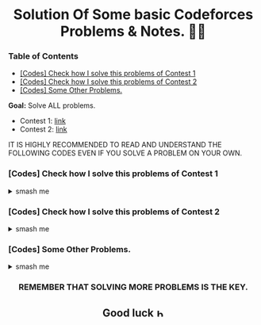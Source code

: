 

<h1 align="center"> Solution Of Some basic Codeforces Problems & Notes. 👾🎯 </h1>

### Table of Contents
- [[Codes] Check how I solve this problems of Contest 1](#codes-check-how-I-solve-this-problems-of-contest-1)
- [[Codes] Check how I solve this problems of Contest 2](#codes-check-how-I-solve-this-problems-of-contest-2)
- [[Codes] Some Other Problems. ](#other)




**Goal:** Solve ALL problems.
- Contest 1: [link](https://codeforces.com/group/MWSDmqGsZm/contest/219158)
- Contest 2: [link](https://codeforces.com/group/MWSDmqGsZm/contest/219432)
<!--- Contest 3: [link](https://vjudge.net/contest/468964) -->


IT IS HIGHLY RECOMMENDED TO READ AND UNDERSTAND THE FOLLOWING CODES EVEN IF YOU SOLVE A PROBLEM ON YOUR OWN.

### [Codes] Check how I solve this problems of Contest 1
<details> <summary> smash me </summary>

<b>1. Problem A</b>

<details> <summary> Code(C++) </summary>

```c++
#include <iostream>
using namespace std;
int main(){
    string n;
    cin >> n;
    cout << "Hello, " << n << endl;
}
```

</details>
<br>

<b>2. Problem B</b>

<details> <summary> Code(C++) </summary>

```c++
#include <iostream>
using namespace std;
int main(){
    //Only one: int, long long, char, float and double respectively.
    string p;
    int n;
    long long s;
    char r;
    float d;
    double rr;
    cin >> n >> s >> r >> d >> rr;
    cout << n << endl;
    cout << s << endl;
    cout << r << endl;
    cout << d << endl;
    cout << rr << endl;
    
}
```

</details>
<br>

<b>3. Problem C</b>

<details> <summary> Code(C++) </summary>

```c++
#include <iostream>
using namespace std;
int main(){
    long long int a,b;
    
    cin >> a >> b;
    cout << a << " + " << b << " = " << a+b << endl;
    cout << a <<" * " << b << " = " << a*b << endl;
    cout << a << " - " << b << " = " << a-b << endl;
    
}
```

</details>
<br>

<b>4. Problem D</b>

<details> <summary> Code(C++) </summary>

```c++
#include <iostream>
using namespace std;
int main(){
    long long int a,b,c,d;
    cin >> a >> b >> c >> d;
    cout << "Difference = " << (a*b)-(c*d) << endl;
}
```

</details>
<br>

<b>5. Problem E</b>

<details> <summary> Code(C++) </summary>

```c++
#include <iostream>
#include<iomanip>

using namespace std;
int main(){
    double a,ans,pi=3.141592653;

    cin >> a;
    ans = pi*a*a;
    cout << fixed << setprecision(9) ;
    cout << ans;
}
```

</details>
<br>

<b>6. Problem F</b>

<details> <summary> Code(C++) </summary>

```c++
#include <iostream>
using namespace std;

int main(){
    long long int a,b,n,x,y;
    cin >> n >> y;
    
    
    for(x=1;x<=1;x++){
        a = n%10;
        b = y%10;
        }
    cout << a+b;
    
}
```

</details>
<br>

<b>7. Problem G</b>

<details> <summary> Code(C++) </summary>

```c++
#include <iostream>
using namespace std;

int main(){
    long long int a=0,n,x;
    cin >> n;
    a = (n * (n + 1)) / 2;
    cout << a;    
}
```

</details>
<br>

<b>8. Problem H</b>

<details> <summary> Code(C++) </summary>

```c++
#include <iostream>
#include <cmath>

using namespace std;
int main(){
    double a,b;

    cin >> a >> b;
    double all1 = a/b;

    cout << "floor " << a << " / " << b << " = " << floor(all1) << endl;
    cout << "ceil " << a << " / " << b << " = " << ceil(all1) << endl;
    cout << "round " << a << " / " << b << " = " << round(all1) << endl;

}
```

</details>
<br>

<b>9. Problem I</b>

<details> <summary> Code(C++) </summary>

```c++
#include <iostream>

using namespace std;
int main(){
    double a,b;

    cin >> a >> b;
    if(a>=b){
        cout << "Yes";
    }
    else{
        cout << "No";
    }
}
```

</details>
<br>

<b>10. Problem J</b>

<details> <summary> Code(C++) </summary>

```c++
#include <iostream>

using namespace std;
int main(){
    long long int a,b;

    cin >> a >> b;
    if(a%b==0 || b%a==0){
        cout << "Multiples";
    }
    else 
    {
        cout << "No Multiples";
    }
}
```

</details>
<br>

<b>11. Problem K</b>

<details> <summary> Code(C++) </summary>

```c++
#include <iostream>

using namespace std;
int main(){
    long long int a,b,c;

    cin >> a >> b >> c;
    if((a<b && a<c) && (b>a && b>c)){
        cout << a << " " << b;
    }
    else if((b<a && b<c) && (a>b && a>c)){
        cout << b << " " << a;
    }
    else if(b==a && b<c){
        cout << b << " " << c;
    }
    else if(a==b && c<a){
        cout << c << " " << a;
    }
    else if(a==b && a<c){
        cout << a << " " << c;
    }
    else if(a==c && b<a){
        cout << b << " " << a; 
    }
    else if(a==c && a<b){
        cout << a << " " << b; 
    }
    else if(b==c && b<a){
        cout << b << " " << a;
    }
    else if((a<b && a<c) && (c>a && c>b)){
        cout << a << " " << c;
    }
    else if((c<a && c<b) && (a>b && a>c)){
        cout << c << " " << a;
    }
    else if((b<a && b<c) && (c>a && c>b)){
        cout << b << " " << c;
    }
    else if((c<a && c<b) && (b>a && b>c)){
        cout << c << " " << b;
    }
    else{
        cout << a << " " << b;
    }
}
```

</details>
<br>

<b>12. Problem L</b>

<details> <summary> Code(C++) </summary>

```c++
#include <bits/stdc++.h>
using namespace std;

int main(){
    string a,b;
    string c,d;

    cin >> a >> b;
    cin >> c >> d;

    if(b==d){
        cout << "ARE Brothers";
    }
    else{
        cout << "NOT";
    }
}
```

</details>
<br>

<b>13. Problem M</b>

<details> <summary> Code(C++) </summary>

```c++
#include <iostream>

using namespace std;
int main(){
    char c;
    cin >> c;
    if(c>='A' && c<='Z'){
        cout << "ALPHA" << endl;
        cout << "IS CAPITAL";
    }
    else if(c>='a' && c<='z'){
        cout << "ALPHA" << endl;
        cout << "IS SMALL";
    }
    else{
        cout << "IS DIGIT";
    }
}
```

</details>
<br>

<b>14. Problem N</b>

<details> <summary> Code(C++) </summary>

```c++
#include <iostream>

using namespace std;
int main(){
    char c;
    cin >> c;
    if(c>='A' && c<='Z'){
        auto x = int(c)+32;
        cout << (char)x;
    }
    else if(c>='a' && c<='z'){
        auto y =int(c)-32;
        cout << (char)y;
    }   
}
```

</details>
<br>

<b>15. Problem O</b>

<details> <summary> Code(C++) </summary>

```c++
#include <iostream>

using namespace std;
int main(){
    long long int a,b;
    char s;


    cin >> a >> s >> b;

    if(s=='+'){
        cout << a+b;
    }
    else if(s=='-'){
        cout << a-b;
    }
    else if(s=='*'){
        cout << a*b;
    }
    else{
        cout << a/b;
    }
}
```

</details>
<br>

<b>16. Problem P</b>

<details> <summary> Code(C++) </summary>

```c++
#include <iostream>
using namespace std;
 
int main(){    
    long long int n;
    
    cin >> n;  
    while (n >= 10)
        n /= 10;   
    if(n%2==0){
        cout << "EVEN";
    }
    else{
        cout << "ODD";
    }
    
}
```

</details>
<br>

<b>17. Problem Q</b>

<details> <summary> Code(C++) </summary>

```c++
#include <bits/stdc++.h>
using namespace std;

int main(){

    float x,y;

    cin >> x >> y;

    if( x>0 && y>0) cout << "Q1" << endl;
    else if( x<0 && y>0) cout << "Q2" << endl;
    else if( x<0 && y<0) cout << "Q3" << endl;
    else if( x>0 && y<0) cout << "Q4" << endl;
    else if( x==0 && y == 0) cout << "Origem" << endl;
    else if( x>0 || x<0 && y == 0) cout << "Eixo X" << endl;
    else if( x==0 && y<0 || y>0) cout << "Eixo Y" << endl;
    return 0;
}
```

</details>
<br>

<b>18. Problem R</b>

<details> <summary> Code(C++) </summary>

```c++
#include <bits/stdc++.h>
using namespace std;

int main(){
    long long n;
    int yr=365,mo=30,count=0,moc=0;
    int temp,motemp;

    cin >> n;

    temp =n;
   if(n>=yr){
    for(int x=yr; x<=n; x+=yr){
        count++;
        temp-=yr;
        }
        cout << count << " years" << "\n";
   }

   else{
    cout << count << " years" << "\n";
   }
   
   motemp =temp;
   
   if(temp>=mo){
    
    for(int x=mo; x<=temp; x+=mo){
        moc++;
        motemp-=mo;
        }
        cout << moc << " months" "\n";
        cout << motemp << " days" << "\n";
    }
    else{
        cout << moc << " months" << "\n";
        cout << motemp << " days" << "\n";
    }
}
```

</details>
<br>

<b>19. Problem S</b>

<details> <summary> Code(C++) </summary>

```c++
#include <bits/stdc++.h>
using namespace std;

int main(){
    // [0,25], (25,50], (50,75], (75,100]
    float n;

    cin >> n;

    if(n>=0 && n<=25){
        cout << "Interval [0,25]";
    }
    else if(n>25 && n<=50){
        cout << "Interval (25,50]";
    }
    else if(n>50 && n<=75){
        cout << "Interval (50,75]";
    }
    else if(n>75 && n<=100){
        cout << "Interval (75,100]";
    }
    else{
        cout << "Out of Intervals";
    }

}
```

</details>
<br>

<b>20. Problem T</b>

<details> <summary> Code(C++) </summary>

```c++
#include <bits/stdc++.h>
using namespace std;

int main(){
    long long a,b,c;
    cin >> a >> b >> c;

    // 1st one //
    if(a<b && a<c) cout << a << "\n";
    else if(b<a && b<c) cout << b << "\n";
    else if(c<a && c<b) cout << c << "\n";
    else if(a==b && b==c) cout << a << "\n";
    else if(a==b && a<c) cout << a << "\n";
    else if(a==c && a<b) cout << a << "\n";
    else cout << b << "\n";

    // 2nd one //
    if(a<b && a>c) cout << a << "\n";
    else if(a>b && a<c) cout << a << "\n";
    else if(b<a && b>c) cout << b << "\n";
    else if(b>a && b<c) cout << b << "\n";
    else if(a==b && b==c) cout << a << "\n";
    else if(a==b && b<c) cout << b << "\n";
    else if(a==b && b>c) cout << b << "\n";
    else if(b==c && c<a) cout << c << "\n";
    else if(b==c && c>a) cout << c << "\n";
    else cout << c << "\n";

    // 3rd one //
    if(a>b && a>c) cout << a << "\n";
    else if(b>a && b>c) cout << b << "\n";
    else if(c>a && c>b) cout << c << "\n";
    else if(a==b && b==c) cout << a << "\n";
    else if(a==b && a>c) cout << a << "\n";
    else if(a==c && a>b) cout << a << "\n";
    else cout << b << "\n";

    cout << "\n";

    cout << a << "\n";
    cout << b << "\n";
    cout << c << "\n";
    
}
```

</details>
<br>

<b>21. Problem U</b>

<details> <summary> Code(C++) </summary>

```c++
#include <bits/stdc++.h>
using namespace std;

int main(){
     double n,n2;
     int num;

     cin >> n;
     num = int(n);
     n2 = n - num;

     if( n2 > 0) cout << "float " << num << " " << n2 << endl;
     else cout << "int " << num << endl; 
     return 0;

}
```

</details>
<br>

<b>22. Problem V</b>

<details> <summary> Code(C++) </summary>

```c++
#include <bits/stdc++.h>
using namespace std;

int main(){

  int a,b;
  string n;

  cin >> a >> n >> b;

  if( a > b && n == ">") cout << "Right" << endl;
  else if( b > a && n == "<") cout << "Right" << endl;
  else if( a==b && n== "=") cout << "Right" << endl;
  else cout << "Wrong" << endl;

  return 0;
}
```

</details>
<br>

<b>23. Problem W</b>

<details> <summary> Code(C++) </summary>

```c++
#include <bits/stdc++.h>
using namespace std;

int main(){

  int a,b,res,ans;
  string n,e;

  cin >> a >> n >> b >> e >> res;


  if( n == "+"){
    ans = a+b;
    if( ans == res){
      cout << "Yes" << endl;
    }
    else {
      cout << ans;
    }
  }
  else if( n == "-" ){ 
    ans = a-b;
    if( ans == res){
      cout << "Yes" << endl;
    }
    else{
      cout << ans;
    }
  }
  else if( n == "*" ){ 
    ans = a*b;
    if( ans == res){
      cout << "Yes" << endl;
    }
    else{
      cout << ans;
    }
  }

  return 0;
}
```

</details>
<br>

<b>24. Problem X</b>

<details> <summary> Code(C++) </summary>

```c++
#include <bits/stdc++.h>
using namespace std;

int main(){

  long long int a,b,c,d;

  cin >> a >> b >> c >> d;
  
  
  if(c<b && c<a && b<d){
    cout << a << " " << b;
  }
  else if(c<b && b<d || c<b && d==b && c>a){
    cout << c << " " << b;
  }
  else if( c<a && d==b ){
    cout << a << " " << b;
  }
  else if(c<a && c<b && d<b && d>a || a==c && d<b){
    cout << a << " " << d;
  }
 
  else if(a==b && b==c && c==d){
    cout << a << " " << b;
  }
  else if( a==c && b==d){
      cout << a << " " << b;
  }
  else if(b==c && b==d){
      cout << b << " " << c;
  }
  else if( a==c && a==d){
    cout << a << " " << c;
  }
  
  else if(b==c && b>a && b<d){
      cout << b << " " << c;
  }
  
  else if( a>c && b<d){
      cout << a << " " << b;
  }
  else if(c>a && d<b){
      cout << c << " " << d;
  }
  
  else if(a==b && b==c){
      cout << b << " " << c;
  }

  else{
    cout << "-1";
  }
  return 0;
}
```

</details>
<br>

<b>25. Problem Y</b>

<details> <summary> Code(C++) </summary>

```c++
#include <bits/stdc++.h>
using namespace std;

int main(){

    long long int a,b,c,d,ans;

    cin >> a >> b >> c >> d;
    
    a %= 100;
	b %= 100;
	c %= 100;
	d %= 100;

    int ss = a*b*c*d;
 
    ans = ss%100;
    
    if(ans<10){
        cout << 0 << ans << endl;
    }
    else{
        cout << ans << endl;
    }
    return 0;
}
```

</details>
<br>

<b>26. Problem Z</b>

<details> <summary> Code(C++) </summary>

```c++


```

</details>

  </details>

### [Codes] Check how I solve this problems of Contest 2
  <details> <summary> smash me </summary>
<b>1. Problem A</b>

<details> <summary> Code(C++) </summary>

```c++
#include <iostream>
using namespace std;
int main(){
    int n;
    cin >> n;
    for(int x=1; x<=n; x++){
        cout << x << endl; 
    }
}
```

</details>
<br>

<b>2. Problem B</b>

<details> <summary> Code(C++) </summary>

```c++
#include <iostream>
using namespace std;
int main(){
    int n;
    cin >> n;
    if(n==1){
        cout << "-1";
    }
    else{
        for(int x=2; x<=n; x=x+2){
            cout << x << endl;
        }
    }
}
```

</details>
<br>

<b>3. Problem C</b>

<details> <summary> Code(C++) </summary>

```c++
#include <bits/stdc++.h>
using namespace std;

int main(){


    int n,n2,eve=0,odd=0,pos=0,neg=0;

    cin >> n;
    for(int x=1; x<=n; x++){
        cin >> n2;

        if(n2%2==0 || n2%-2==0) eve++;
        else odd++;
        
        if(n2>0) pos++;
        else if(n2<0) neg++;
    }
    cout << "Even: " << eve << endl;
    cout << "Odd: " << odd << endl;
    cout << "Positive: " << pos << endl;
    cout << "Negative: " << neg << endl;
    return 0;
}
```

</details>
<br>

<b>4. Problem D</b>

<details> <summary> Code(C++) </summary>

```c++
#include <bits/stdc++.h>
using namespace std;

int main(){
    int n;

    while(1){
        cin >> n;
        if(n==1999){
            cout << "Correct" << endl;
            exit(0);
        }
        else cout << "Wrong" << endl;
    }


    return 0;
}
```

</details>
<br>

<b>5. Problem E</b>

<details> <summary> Code(C++) </summary>

```c++
#include <bits/stdc++.h>
using namespace std;

int main(){
    int n,n2,max=-99999;
    cin >> n;

    for( int x=1; x<=n; x++){
        cin >> n2;

        if(n2>max){
            max=n2;
        }

    }
    cout << max << endl;

    return 0;
}
```

</details>
<br>

<b>6. Problem F</b>

<details> <summary> Code(C++) </summary>

```c++
#include <bits/stdc++.h>
using namespace std;

int main(){
    int n;
    cin >> n;
    for( int x=1; x<=12; x++){
        cout << n << " * " << x << " = " << n*x << endl; 
    }
    return 0;
}
```

</details>
<br>

<b>7. Problem G</b>

<details> <summary> Code(C++) </summary>

```c++
#include <bits/stdc++.h>
using namespace std;

int main(){
    int n,n2;
    cin >> n;
    for( int x=1; x<=n; x++){
        long long int res=1;
        cin >> n2;
        for( int y=1; y<=n2; y++){
            res = res*y;
        }
        cout << res << endl;
                
    }
    return 0;
}
```

</details>
<br>

<b>8. Problem H</b>

<details> <summary> Code(C++) </summary>

```c++
#include <bits/stdc++.h>
using namespace std;
int main(){
    int n,res=0,count=0;
    cin >> n;

    for(int x=2; x<n; x++){
        res = n%x;

        if(res==0) count++;
    }
    if(count>0){
        cout << "NO" << endl;
    }
    else{
        cout << "YES" << endl;

    }
    return 0;
}

```

</details>
<br>

<b>9. Problem I</b>

<details> <summary> Code(C++) </summary>

```c++


```

</details>
<br>

<b>10. Problem J</b>

<details> <summary> Code(C++) </summary>

```c++
#include <bits/stdc++.h>
using namespace std;
int main(){
    int n,nn,x,y;
    cin >> n;

    for(x=2; x<=n; x++){
        nn = 1;
        for(y=2; y<x; y++)
            if(x%y==0){
            nn=2;
            break;
        
        }
        if(nn==1) cout << x << " ";
    }
    return 0;
}

```

</details>
<br>

<b>11. Problem K</b>

<details> <summary> Code(C++) </summary>

```c++
#include <bits/stdc++.h>
using namespace std;
int main(){
    int n,nn,x,y;
    cin >> n;

    for( x=1; x<=n; x++){
        if(n%x==0){
            cout << x << endl;
        }
    }
    return 0;  
}
```

</details>
<br>

<b>12. Problem L</b>

<details> <summary> Code(C++) </summary>

```c++
#include <bits/stdc++.h>
using namespace std;

int main(){
    int n1,n2,gcd;
    cin >> n1 >> n2;

    for(;n2>0;){
        gcd = n1%n2;
        n1 = n2;
        n2 = gcd;
    }

    cout << n1;
    return 0;
}
```

</details>
<br>

<b>13. Problem M</b>

<details> <summary> Code(C++) </summary>

```c++


```

</details>
<br>

<b>14. Problem N</b>

<details> <summary> Code(C++) </summary>

```c++
#include <bits/stdc++.h>
using namespace std;

int main(){
    string s;
    int n1,n2;

    cin >> s;
    cin >> n1;
    for(int x=1; x<=n1; x++){
        cin >> n2;
        for(int y=1;y<=n2; y++){
            cout << s;
        }
        cout << endl;
    }
    return 0;
}
```

</details>
<br>

<b>15. Problem O</b>

<details> <summary> Code(C++) </summary>

```c++
#include <bits/stdc++.h>
using namespace std;

int main(){

    int n;
    cin >> n;

    for(int x=1; x<=n; x++){
        for(int y=1; y<=x; y++){
            cout << "*";
        }
        cout << endl;
    }

    return 0;
}
```

</details>
<br>

<b>16. Problem P</b>

<details> <summary> Code(C++) </summary>

```c++
#include <bits/stdc++.h>
using namespace std;
int main(){
    int n;
    cin >> n;

    for(int x=n;x>=1; x--){
        for(int y=1; y<=x; y++){
            cout << "*";
        }
        cout << endl;
    }

    return 0;
}
```

</details>
<br>

<b>17. Problem Q</b>

<details> <summary> Code(C++) </summary>

```c++
#include <bits/stdc++.h>
using namespace std;

int main(){
  int u,n;
  cin >> u;
  while(u--){
    cin >> n;
    if (n == 0) {
      cout << 0 << endl;
      continue;
    }
    while(n>0){
      int last = n%10;
      cout << last << " ";
      int fast = n/10;
      n = fast;
    }
    cout << endl;
  }
  return 0;
}
```

</details>
<br>

<b>18. Problem R</b>

<details> <summary> Code(C++) </summary>

```c++
#include <bits/stdc++.h>
using namespace std;

int main(){
    int n1,n2;

    do{

        int sum = 0;
        cin >> n1 >> n2;

        if(n1<=0 || n2<=0){
            break;
        }
        if(n1>n2){
            for( int x=n2; x<=n1; x++){
                
                cout << x << " ";
                sum = x+sum;
            }
            cout << "sum =" << sum << endl;
        }
        else{
            for( int x=n1; x<=n2; x++){
                
                cout << x << " ";
                sum = x+sum;
            }
            cout << "sum =" << sum << endl;
        }
    }while(1);


    return 0;
}
```

</details>
<br>

<b>19. Problem S</b>

<details> <summary> Code(C++) </summary>

```c++
#include <bits/stdc++.h>
using namespace std;

int main(){
    int n;

    cin >> n;

    for(int x=1; x<=n; x++){
        int n1,n2,sum=0;
        cin >> n1 >> n2;
        if(n1<n2){
            for(int y=n1+1; y<n2; y++){
            if(y%2==1){
                sum=sum+y;
                }
            }
        }
        else{
            for(int y=n2+1; y<n1; y++){
            if(y%2==1){
                sum=sum+y;
                }
            }
        }
        cout << sum << endl;
    }
    return 0;
}
```

</details>
<br>

<b>20. Problem T</b>

<details> <summary> Code(C++) </summary>

```c++
#include <bits/stdc++.h>
using namespace std;

int main(){
    int n,y;
    cin >> n;

    for(int x=1; x<=n; x++){

        for(y=1; y<=n-x; y++){
            cout << " ";
        }

        for(y=1; y<=x*2-1; y++){
            cout << "*";
        }
        cout << endl;
    }

    return 0;
}
```

</details>
<br>

<b>21. Problem U</b>

<details> <summary> Code(C++) </summary>

```c++



```

</details>
<br>

<b>22. Problem V</b>

<details> <summary> Code(C++) </summary>

```c++
#include <bits/stdc++.h>
using namespace std;
int main(){
  int n,count=0;
  cin >> n;
  for(int x=1; x<=n*4; x++){
    count=x;
    if(count%4==0){
      cout << "PUM" << endl;
    }
    if(count%4!=0)
    cout << count << " ";
  }
  return 0;
}
```

</details>
<br>

<b>23. Problem W</b>

<details> <summary> Code(C++) </summary>

```c++
#include <bits/stdc++.h>
using namespace std;

int main(){
    int n;

    cin >> n;

    for( int x=1; x<=n; x++){
        for( int y=1; y<=n-x; y++){
            cout << " ";
        }
        for( int y=1; y<=x*2-1; y++){
            cout << "*";
        }
        cout << endl;
    }
    for( int x=n; x>=1; x--){
        for( int y=1; y<=n-x; y++){
            cout << " ";
        }
        for( int y=1; y<=x*2-1; y++){
            cout << "*";
        }
        cout << endl;
    }

    return 0;
}
```

</details>
<br>

<b>24. Problem X</b>

<details> <summary> Code(C++) </summary>

```c++
#include <bits/stdc++.h>
using namespace std;

int main(){
    int u,n,res,nn;
    int a,b;
    cin >> u;

    while(u--){
        int count=0,c=0;
        cin >> n;
        while(n>0){
            res = n/2;
            nn = n%2;
            n = res;
            if(nn==1){
                count++;
            }
        }

        for(int x=0; x<count; x++){
            a = 1*pow(2,x);
            b = a;
            c +=b;
        }
        cout << c << endl;
    }
    return 0;
}
```

</details>
<br>

<b>25. Problem Y</b>

<details> <summary> Code(C++) </summary>

```c++
#include <bits/stdc++.h>
using namespace std;

int main(){
  int n,a=1,b=0;
  cin >> n;

  for( int x=1; x<=n; x++){

    int f =a+b;
    a=b;
    cout << a << " ";
    b=f;
  }
  return 0;
}
```

</details>
<br>

<b>26. Problem Z</b>

<details> <summary> Code(C++) </summary>

```c++


```

</details>
<br>


  </details>


### [Codes] Some Other Problems.
<details> <summary> smash me </summary>

<b>1. Problem Age_in_days</b>

<details> <summary> Code(C++) </summary>

```c++
#include <bits/stdc++.h>
using namespace std;

int main(){
    long long n;
    int yr=365,mo=30,count=0,moc=0;
    int temp,motemp;

    cin >> n;

    temp =n;
   if(n>=yr){
    for(int x=yr; x<=n; x+=yr){
        count++;
        temp-=yr;
        }
        cout << count << " years" << "\n";
   }

   else{
    cout << count << " years" << "\n";
   }
   
   motemp =temp;
   
   if(temp>=mo){
    
    for(int x=mo; x<=temp; x+=mo){
        moc++;
        motemp-=mo;
        }
        cout << moc << " months" "\n";
        cout << motemp << " days" << "\n";
    }
    else{
        cout << moc << " months" << "\n";
        cout << motemp << " days" << "\n";
    }
}
```

</details>
<br>

<b>2. Problem Armstrong check for three digit Number</b>

<details> <summary> Code(C++) </summary>

```c++
#include <bits/stdc++.h>
using namespace std;

int main(){
    // take 3 digit input and check its armstrong or not
    int x,n,a,b,c;
    int t,tt,ttt,res;

    cin >> n;
    a=n;
    b=n;

    // 1st number loop
    while(a>=10){
        a/=10;
    }

    // 2nd Number loop
    while(b>=100){
        b/=10;
        for(x=0; x<b;x++){
            b=b%10;
        }
    }
    
    // Third Number Loop
    for(x=0;x<n;x++){
        c = n%10;
    }

    t = a*a*a;
    tt = b*b*b;
    ttt = c*c*c;
    res=t+tt+ttt;

    if(n==res){
        cout << "Its an Armstrong Number. :)";
    }
    else if(n!=res){
        cout << "Its not an Armstrong Number. :)";
    }
    else{
        cout << "Please Input Three digit Number. :(";
    }
    return 0;
}
```

</details>
<br>

<b>3. Problem Better_Passwords</b>

<details> <summary> Code(Python) </summary>

```python
tt = input()

r = tt[1:].replace("s","$")
t = r.replace("i","!")
v = t.replace("o","()")

rr = tt[0].upper()

print(rr+v+".")
```

</details>
<br>

<b>4. Problem Divisors</b>

<details> <summary> Code(Python) </summary>

```py
xx = int(input())

for x in range(1,xx+1):
    sum = xx%x
    if sum == 0:
        print(x)
```

</details>
<br>

<b>5. Problem Fibonacci</b>

<details> <summary> Code(Python) </summary>

```python
us = int(input())
a = 0
b = 1
for x in range(us):
    t = b
    sum = a+b
    a = b
    b = sum
    #print(b)
    if b == 0:
        break          
print(t)
```

</details>
<br>

<b>6. Problem Helpful-Maths</b>

<details> <summary> Code(Python) </summary>

```python
# Link: https://codeforces.com/contest/339/problem/A

t = input()
c = 0

tt=sorted(t)
if "+" in tt:    
    tt.remove("+")

for x in t:
    if "+" in (x):
        c = c+1
        
print(*tt[c-1:],sep="+")
```

</details>
<br>

<b>7. Problem Way Too Long Words</b>

<details> <summary> Code(Python) </summary>

```python
w = int(input())

for x in range(w):
    tt = input()    
    
    if len(tt) >10:
        res = (tt[:][0]+str(len(tt[:][1:-1]))+tt[:][-1])
        print(res)
    
    else:
        print(tt)
```

</details>
<br>

<b>8. Problem Word</b>

<details> <summary> Code(Python) </summary>

```python
# Link : https://codeforces.com/contest/59/problem/A

take = input()
up = 0
low = 0

for x in take:
    
    if x.isupper():
        up = up+1
    if x.islower():
        low = low +1

if up < low:
    print(take.lower())    
elif up == low:
    print(take.lower())
elif up>low:
    print(take.upper())
```

</details>
<br>

<b>9. Problem /cin.ignore()</b>

<details> <summary> Code(C++) </summary>

```c++
#include <iostream>
#include <iomanip>
#include <limits>

using namespace std;

int main() {
    int i = 4;
    double d = 4.0;
    string s = "HackerRank ";
    
    int a;
    string ww;
    double b;
    
    cin >> a;
    cin >> b;
    cin.ignore();
    getline(cin, ww);
    
    cout << i+a << endl;
    cout << fixed << setprecision(1);
    cout << b+d << endl;
    cout << s << ww;

    return 0;
}
```

</details>
<br>

<b>10. Problem reverse-array.cpp
</b>

<details> <summary> Code(C++) </summary>

```c++
#include <bits/stdc++.h>
using namespace std;

int main() {
    long long int num[9999],c;
    cin >> c;

    for(int x=0;x<c;x++){
        cin >> num[x];
    }
    for(int i=c-1; i>=0 ; i--) {
     cout <<  num[i] << " ";
    }

    
}
```

</details>
<br>

<b>11. Problem /while(x--)</b>

<details> <summary> Code(C++) </summary>

```c++
#include <bits/stdc++.h>
using namespace std;

int main(){
    
    int n,odd=0;
    long long int a,b;
    cin >> n;
    while(n--){
    cin >> a >> b;

    for(int y=a; y<b; y++){
        if(y%2!=0){
            odd++;
        }
    }
    cout << odd << endl;
    odd = 0;
    }
}
```

</details>
<br>
    </details>


    
<h3 align="center"> REMEMBER THAT SOLVING MORE PROBLEMS IS THE KEY.</h3>

<h2 align="center"> Good luck <a href="https://emoji.gg/emoji/8771_blobheart"><img src="https://emoji.gg/assets/emoji/8771_blobheart.png" width="16px" height="16px" alt="blobheart"></a></h2>

